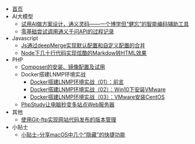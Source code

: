 * [首页](/)
* AI大模型
  - [试用AI做方案设计，通义灵码——一个博学但“健忘”的智能编码辅助工具](/docs/AI大模型/试用AI做方案设计，通义灵码——一个博学但“健忘”的智能编码辅助工具.md)
  - [零基础尝试调用通义千问API的过程记录](/docs/AI大模型/零基础尝试调用通义千问API的过程记录.md)
* Javascript
  - [Js通过deepMerge实现默认配置和自定义配置的合并](/docs/Javascript/Js通过deepMerge实现默认配置和自定义配置的合并.md)
  - [Node下几十行代码实现炫酷的Markdow转HTML效果](/docs/Javascript/Node下几十行代码实现炫酷的Markdow转HTML效果.md)
* PHP
  - [Composer的安装、镜像配置及试用](/docs/PHP/Composer的安装、镜像配置及试用.md)
  * Docker搭建LNMP环境实战
    - [Docker搭建LNMP环境实战（01）：前言](/docs/PHP/Docker搭建LNMP环境实战/Docker搭建LNMP环境实战（01）：前言.md)
    - [Docker搭建LNMP环境实战（02）：Win10下安装VMware](/docs/PHP/Docker搭建LNMP环境实战/Docker搭建LNMP环境实战（02）：Win10下安装VMware.md)
    - [Docker搭建LNMP环境实战（03）：VMware安装CentOS](/docs/PHP/Docker搭建LNMP环境实战/Docker搭建LNMP环境实战（03）：VMware安装CentOS.md)
  - [PhpStudy让电脑秒变多站点Web服务器](/docs/PHP/PhpStudy让电脑秒变多站点Web服务器.md)
* 其他
  - [使用Git-ftp实现网站代码发布的版本管理](/docs/其他/使用Git-ftp实现网站代码发布的版本管理.md)
* 小贴士
  - [小贴士-分享macOS中几个“隐藏”的快捷功能](/docs/小贴士/小贴士-分享macOS中几个“隐藏”的快捷功能.md)

